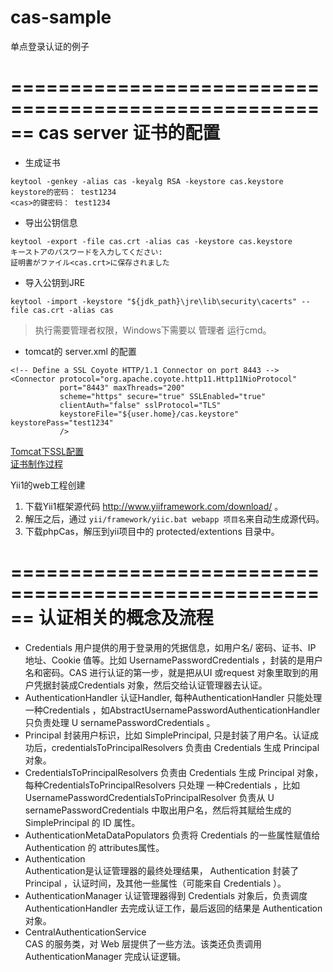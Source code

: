 # cas-sample
单点登录认证的例子

======================================================
cas server 证书的配置
======================================================

+ 生成证书
```
keytool -genkey -alias cas -keyalg RSA -keystore cas.keystore
keystore的密码： test1234
<cas>的键密码： test1234
```

+ 导出公钥信息
```
keytool -export -file cas.crt -alias cas -keystore cas.keystore
キーストアのパスワードを入力してください:
証明書がファイル<cas.crt>に保存されました
```

+ 导入公钥到JRE
```
keytool -import -keystore "${jdk_path}\jre\lib\security\cacerts" --file cas.crt -alias cas
```
> 执行需要管理者权限，Windows下需要以 管理者 运行cmd。

+ tomcat的 server.xml 的配置
```
<!-- Define a SSL Coyote HTTP/1.1 Connector on port 8443 -->
<Connector protocol="org.apache.coyote.http11.Http11NioProtocol"
           port="8443" maxThreads="200"
           scheme="https" secure="true" SSLEnabled="true"
           clientAuth="false" sslProtocol="TLS"
           keystoreFile="${user.home}/cas.keystore" keystorePass="test1234"
           />
```

[Tomcat下SSL配置](https://tomcat.apache.org/tomcat-9.0-doc/ssl-howto.html#Prepare_the_Certificate_Keystore)  
[证书制作过程](http://steven-wiki.readthedocs.io/en/latest/security/cas-tomcat/)




Yii1的web工程创建
1. 下载Yii1框架源代码 http://www.yiiframework.com/download/ 。
2. 解压之后，通过 `yii/framework/yiic.bat webapp 项目名`来自动生成源代码。
3. 下载phpCas，解压到yii项目中的 protected/extentions 目录中。





======================================================
认证相关的概念及流程
======================================================
+ Credentials 
用户提供的用于登录用的凭据信息，如用户名/ 密码、证书、IP 地址、Cookie 值等。比如 UsernamePasswordCredentials ，封装的是用户名和密码。CAS 进行认证的第一步，就是把从UI 或request 对象里取到的用户凭据封装成Credentials 对象，然后交给认证管理器去认证。  
+ AuthenticationHandler 
认证Handler, 每种AuthenticationHandler 只能处理一种Credentials ，如AbstractUsernamePasswordAuthenticationHandler 只负责处理 U sernamePasswordCredentials 。  
+ Principal 
封装用户标识，比如 SimplePrincipal, 只是封装了用户名。认证成功后，credentialsToPrincipalResolvers 负责由 Credentials 生成 Principal 对象。  
+ CredentialsToPrincipalResolvers 
负责由 Credentials 生成 Principal 对象，每种CredentialsToPrincipalResolvers 只处理 一种Credentials ，比如UsernamePasswordCredentialsToPrincipalResolver 负责从 U sernamePasswordCredentials 中取出用户名，然后将其赋给生成的 SimplePrincipal 的 ID 属性。  
+ AuthenticationMetaDataPopulators 
负责将 Credentials 的一些属性赋值给 Authentication 的 attributes属性。  
+ Authentication   
Authentication是认证管理器的最终处理结果， Authentication 封装了 Principal ，认证时间，及其他一些属性（可能来自 Credentials ）。  
+ AuthenticationManager 
认证管理器得到 Credentials 对象后，负责调度AuthenticationHandler 去完成认证工作，最后返回的结果是 Authentication 对象。  
+ CentralAuthenticationService  
CAS 的服务类，对 Web 层提供了一些方法。该类还负责调用AuthenticationManager 完成认证逻辑。  





